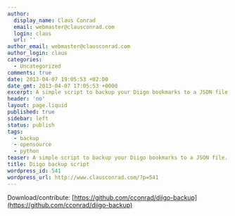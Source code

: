 ```yaml
---
author:
  display_name: Claus Conrad
  email: webmaster@clausconrad.com
  login: claus
  url: ''
author_email: webmaster@clausconrad.com
author_login: claus
categories:
  - Uncategorized
comments: true
date: 2013-04-07 19:05:53 +02:00
date_gmt: 2013-04-07 17:05:53 +0000
excerpt: A simple script to backup your Diigo bookmarks to a JSON file.
header: 'no'
layout: page.liquid
published: true
sidebar: left
status: publish
tags:
  - backup
  - opensource
  - python
teaser: A simple script to backup your Diigo bookmarks to a JSON file.
title: Diigo backup script
wordpress_id: 541
wordpress_url: http://www.clausconrad.com/?p=541
---
```

Download/contribute: [https://github.com/cconrad/diigo-backup](https://github.com/cconrad/diigo-backup)
